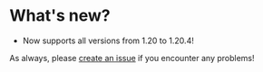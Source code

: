 # What's new?
* Now supports all versions from 1.20 to 1.20.4!

As always, please [create an issue](https://github.com/kr8gz/PlayerStatistics/issues) if you encounter any problems!
